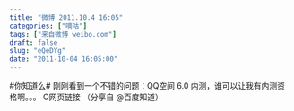 ```yaml
---
title: "微博 2011.10.4 16:05"
categories: ["嘀咕"]
tags: ["来自微博 weibo.com"]
draft: false
slug: "eQeDYg"
date: "2011-10-04 16:05:00"
---
```


<p>#你知道么#  刚刚看到一个不错的问题：QQ空间 6.0 内测，谁可以让我有内测资格啊。。。 O网页链接  （分享自 @百度知道） ​​​​</p>
